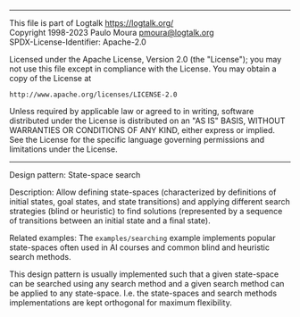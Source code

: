 ________________________________________________________________________

This file is part of Logtalk <https://logtalk.org/>  
Copyright 1998-2023 Paulo Moura <pmoura@logtalk.org>  
SPDX-License-Identifier: Apache-2.0

Licensed under the Apache License, Version 2.0 (the "License");
you may not use this file except in compliance with the License.
You may obtain a copy of the License at

    http://www.apache.org/licenses/LICENSE-2.0

Unless required by applicable law or agreed to in writing, software
distributed under the License is distributed on an "AS IS" BASIS,
WITHOUT WARRANTIES OR CONDITIONS OF ANY KIND, either express or implied.
See the License for the specific language governing permissions and
limitations under the License.
________________________________________________________________________


Design pattern:
	State-space search

Description:
	Allow defining state-spaces (characterized by definitions
	of initial states, goal states, and state transitions) and
	applying different search strategies (blind or heuristic)
	to find solutions (represented by a sequence of transitions
	between an initial state and a final state).

Related examples:
	The `examples/searching` example implements popular
	state-spaces often used in AI courses and common blind
	and heuristic search methods.

This design pattern is usually implemented such that a given state-space
can be searched using any search method and a given search method can be
applied to any state-space. I.e. the state-spaces and search methods
implementations are kept orthogonal for maximum flexibility.
